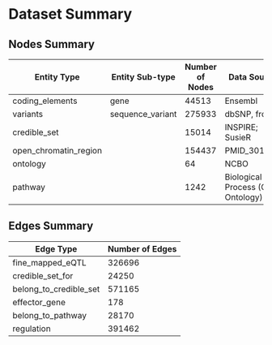 # Dataset Summary

## Nodes Summary

| Entity Type | Entity Sub-type | Number of Nodes | Data Sources |
|-------------|-----------------|-----------------|--------------|
| coding_elements | gene | 44513 | Ensembl |
| variants | sequence_variant | 275933 | dbSNP, from id |
| credible_set |  | 15014 | INSPIRE; SusieR |
| open_chromatin_region |  | 154437 | PMID_3018115 |
| ontology |  | 64 | NCBO |
| pathway |  | 1242 | Biological Process (Gene Ontology) |

## Edges Summary

| Edge Type | Number of Edges |
|-----------|-----------------|
| fine_mapped_eQTL | 326696 |
| credible_set_for | 24250 |
| belong_to_credible_set | 571165 |
| effector_gene | 178 |
| belong_to_pathway | 28170 |
| regulation | 391462 |

